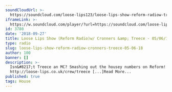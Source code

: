 ```yaml
---
soundCloudUrl: >-
  https://soundcloud.com/loose-lips123/loose-lips-show-reform-radiow-treece-050618
iframeLink: >-
  https://w.soundcloud.com/player/?url=https://soundcloud.com/loose-lips123/loose-lips-show-reform-radiow-treece-050618?in=loose-lips123/sets/radioshows&color=00aabb&auto_play=false&hide_related=false&show_comments=true&show_user=true&show_reposts=false
id: 3780
date: '2018-09-27'
title: Loose Lips Show (Reform Radio)w/ Cronners &amp; Treece - 05/06/18 - Loose Lips
type: radio
slug: loose-lips-show-reform-radiow-cronners-treece-05-06-18
author: 100
banner: []
description: >-
  Isn&#8217;t Treece an MC? Smashing out the housey numbers on Reform!
  http://loose-lips.co.uk/crew/treece [...]Read More...
published: true
tags: House
---
```

